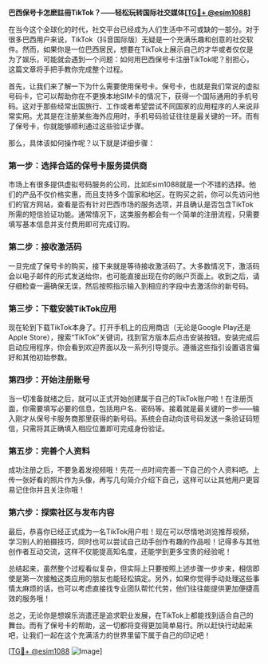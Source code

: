 **巴西保号卡怎麽註冊TikTok？——轻松玩转国际社交媒体[[TG💪+ @esim1088](https://t.me/s/esim1088)]**

在当今这个全球化的时代，社交平台已经成为人们生活中不可或缺的一部分。对于很多巴西用户来说，TikTok（抖音国际版）无疑是一个充满乐趣和创意的社交软件。然而，如果你是一位巴西居民，想要在TikTok上展示自己的才华或者仅仅是为了娱乐，可能就会遇到一个问题：如何用巴西保号卡注册TikTok呢？别担心，这篇文章将手把手教你完成整个过程。

首先，让我们来了解一下为什么需要使用保号卡。保号卡，也就是我们常说的虚拟号码卡，它可以帮助你在不更换本地SIM卡的情况下，获得一个国际通用的手机号码。这对于那些经常出国旅行、工作或者希望尝试不同国家的应用程序的人来说非常实用。尤其是在注册某些海外应用时，手机号码验证往往是最关键的一环。而有了保号卡，你就能够顺利通过这些验证步骤。

那么，具体该如何操作呢？以下就是详细步骤：

### 第一步：选择合适的保号卡服务提供商

市场上有很多提供虚拟号码服务的公司，比如Esim1088就是一个不错的选择。他们的产品不仅价格实惠，而且支持多个国家和地区。在购买之前，你可以先访问他们的官方网站，查看是否有针对巴西市场的服务选项，并且确认是否包含TikTok所需的短信验证功能。通常情况下，这类服务都会有一个简单的注册流程，只需要填写基本信息并支付费用即可完成订购。

### 第二步：接收激活码

一旦完成了保号卡的购买，接下来就是等待接收激活码了。大多数情况下，激活码会以电子邮件的形式发送给你，也可能直接出现在你的账户页面上。收到之后，请仔细检查一遍确保无误，然后按照指示输入到相应的字段中去激活你的新号码。

### 第三步：下载安装TikTok应用

现在轮到下载TikTok本身了。打开手机上的应用商店（无论是Google Play还是Apple Store），搜索“TikTok”关键词，找到官方版本后点击安装按钮。安装完成后启动应用程序，你会看到欢迎界面以及一系列引导提示。遵循这些指引设置语言偏好和其他初始参数。

### 第四步：开始注册账号

当一切准备就绪之后，就可以正式开始创建属于自己的TikTok账户啦！在注册页面，你需要填写必要的信息，包括用户名、密码等。接着就是最关键的一步——输入刚才从保号卡服务商那里获得的新号码。系统会自动向该号码发送一条验证码短信，只需将其正确填入相应位置即可完成身份验证。

### 第五步：完善个人资料

成功注册之后，不要急着发视频哦！先花一点时间完善一下自己的个人资料吧。上传一张好看的照片作为头像，再写几句简介介绍下自己，这样可以让其他用户更容易记住你并且关注你哦！

### 第六步：探索社区与发布内容

最后，恭喜你已经正式成为一名TikTok用户啦！现在可以尽情地浏览推荐视频，学习别人的拍摄技巧，同时也可以尝试自己动手创作有趣的作品啦！记得多与其他创作者互动交流，这样不仅能提高知名度，还能学到更多宝贵的经验呢！

总结起来，虽然整个过程看似复杂，但实际上只要按照上述步骤一步步来，相信即使是第一次接触这类应用的朋友也能轻松搞定。另外，如果你觉得手动处理这些事情太麻烦的话，也可以考虑直接找专业团队帮忙代劳，他们往往能提供更加便捷高效的服务哦！

总之，无论你是想娱乐消遣还是追求职业发展，在TikTok上都能找到适合自己的舞台。而有了保号卡的帮助，这一切都将变得更加简单易行。所以赶快行动起来吧，让我们一起在这个充满活力的世界里留下属于自己的印记吧！

[[TG💪+ @esim1088](https://t.me/s/esim1088) ![Image](https://i.postimg.cc/4NQfJmqS/Snipaste-2025-05-13-00-14-12.png)]